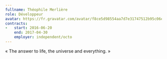 ```yaml
---
fullname: Théophile Merlière
role: Développeur
avatar: https://fr.gravatar.com/avatar/f8ce5d98554aa7d7e31747512b95c06e?size=512
contracts:
-   start: 2016-06-20
    end: 2017-04-30
    employer: independent/octo
---
```


« The answer to life, the universe and everything. »
